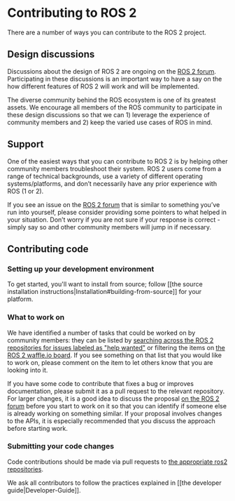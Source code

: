 # Contributing to ROS 2

There are a number of ways you can contribute to the ROS 2 project.

## Design discussions

Discussions about the design of ROS 2 are ongoing on the [ROS 2 forum](http://discourse.ros.org/c/ng-ros).
Participating in these discussions is an important way to have a say on the how different features of ROS 2 will work and will be implemented.

The diverse community behind the ROS ecosystem is one of its greatest assets.
We encourage all members of the ROS community to participate in these design discussions so that we can 1) leverage the experience of community members and 2) keep the varied use cases of ROS in mind.

## Support

One of the easiest ways that you can contribute to ROS 2 is by helping other community members troubleshoot their system.
ROS 2 users come from a range of technical backgrounds, use a variety of different operating systems/platforms, and don’t necessarily have any prior experience with ROS (1 or 2). 

If you see an issue on the [ROS 2 forum](http://discourse.ros.org/c/ng-ros) that is similar to something you’ve run into yourself, please consider providing some pointers to what helped in your situation.
Don’t worry if you are not sure if your response is correct - simply say so and other community members will jump in if necessary.

## Contributing code

### Setting up your development environment

To get started, you'll want to install from source; follow [[the source installation instructions|Installation#building-from-source]] for your platform.

### What to work on

We have identified a number of tasks that could be worked on by community members: they can be listed by [searching across the ROS 2 repositories for issues labeled as "help wanted"](https://github.com/search?q=user%3Aament+user%3Aros2+is%3Aopen+label%3A"help+wanted"&type=Issues) or filtering the items on [the ROS 2 waffle.io board](https://waffle.io/ros2/ros2?search=help%20wanted).
If you see something on that list that you would like to work on, please comment on the item to let others know that you are looking into it.

If you have some code to contribute that fixes a bug or improves documentation, please submit it as a pull request to the relevant repository.
For larger changes, it is a good idea to discuss the proposal [on the ROS 2 forum](http://discourse.ros.org/c/ng-ros) before you start to work on it so that you can identify if someone else is already working on something similar.
If your proposal involves changes to the APIs, it is especially recommended that you discuss the approach before starting work.

### Submitting your code changes

Code contributions should be made via pull requests to [the appropriate ros2 repositories](https://github.com/ros2).

We ask all contributors to follow the practices explained in [[the developer guide|Developer-Guide]].